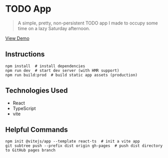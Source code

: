 # TODO App

> A simple, pretty, non-persistent TODO app I made to occupy some time on a lazy Saturday afternoon.

[View Demo](https://dlaible.github.io/todo-app/)

## Instructions

```
npm install  # install dependencies
npm run dev  # start dev server (with HMR support)
npm run build:prod  # build static app assets (production)
```

## Technologies Used

- React
- TypeScript
- vite

## Helpful Commands

```
npm init @vitejs/app --template react-ts  # init a vite app
git subtree push --prefix dist origin gh-pages  # push dist directory to GitHub pages branch
```
